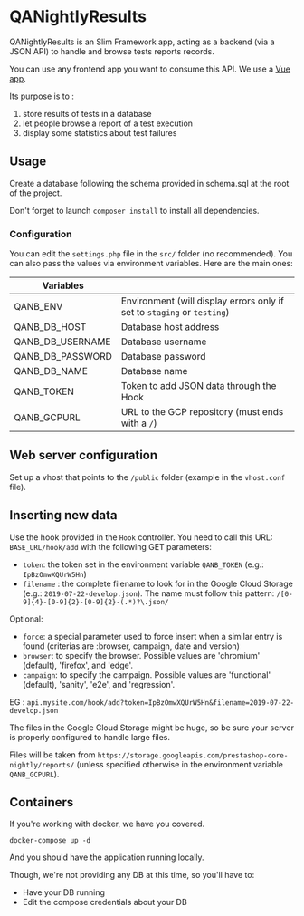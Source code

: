 # QANightlyResults

QANightlyResults is an Slim Framework app, acting as a backend (via a JSON API) to handle
and browse tests reports records.

You can use any frontend app you want to consume this API. We use a [Vue app](https://github.com/PrestaShop/nightly-board).

Its purpose is to :
1. store results of tests in a database
2. let people browse a report of a test execution
3. display some statistics about test failures

## Usage

Create a database following the schema provided in schema.sql at the root of the project.

Don't forget to launch `composer install` to install all dependencies.

### Configuration

You can edit the `settings.php` file in the `src/` folder (no recommended). You can also pass the values via environment variables. Here are the main ones:

|Variables          |   |
|-------------------|---|
| QANB_ENV          | Environment (will display errors only if set to `staging` or `testing`)  |
| QANB_DB_HOST      | Database host address  |
| QANB_DB_USERNAME  | Database username  |
| QANB_DB_PASSWORD  | Database password  |
| QANB_DB_NAME      | Database name  |
| QANB_TOKEN        | Token to add JSON data through the Hook  |
| QANB_GCPURL       | URL to the GCP repository (must ends with a `/`)  |


## Web server configuration

Set up a vhost that points to the `/public` folder (example in the `vhost.conf` file).

## Inserting new data

Use the hook provided in the `Hook` controller. You need to call this URL: `BASE_URL/hook/add` with the following GET 
parameters:
- `token`: the token set in the environment variable `QANB_TOKEN` (e.g.: `IpBzOmwXQUrW5Hn`)
- `filename` : the complete filename to look for in the Google Cloud Storage (e.g.: `2019-07-22-develop.json`). The 
name must follow this pattern: `/[0-9]{4}-[0-9]{2}-[0-9]{2}-(.*)?\.json/`

Optional:
- `force`: a special parameter used to force insert when a similar entry is found (criterias are :browser, campaign, date and version)
- `browser`: to specify the browser. Possible values are 'chromium' (default), 'firefox', and 'edge'.
- `campaign`: to specify the campaign. Possible values are 'functional' (default), 'sanity', 'e2e', and 'regression'.

EG : `api.mysite.com/hook/add?token=IpBzOmwXQUrW5Hn&filename=2019-07-22-develop.json`

The files in the Google Cloud Storage might be huge, so be sure your server is properly configured to handle large files.

Files will be taken from `https://storage.googleapis.com/prestashop-core-nightly/reports/` (unless specified otherwise 
in the environment variable `QANB_GCPURL`).


## Containers

If you're working with docker, we have you covered.

```
docker-compose up -d
```

And you should have the application running locally.

Though, we're not providing any DB at this time, so you'll have to:

- Have your DB running 
- Edit the compose credentials about your DB
